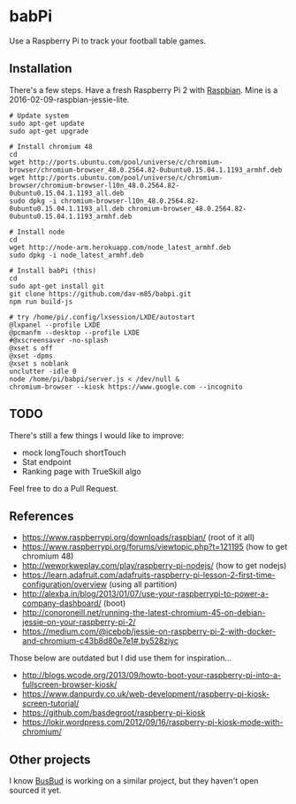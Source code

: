 # babPi

Use a Raspberry Pi to track your football table games.

## Installation

There's a few steps. Have a fresh Raspberry Pi 2 with [Raspbian](https://www.raspberrypi.org/downloads/raspbian). Mine is a 2016-02-09-raspbian-jessie-lite.

    # Update system
    sudo apt-get update
    sudo apt-get upgrade

    # Install chromium 48
    cd
    wget http://ports.ubuntu.com/pool/universe/c/chromium-browser/chromium-browser_48.0.2564.82-0ubuntu0.15.04.1.1193_armhf.deb
    wget http://ports.ubuntu.com/pool/universe/c/chromium-browser/chromium-browser-l10n_48.0.2564.82-0ubuntu0.15.04.1.1193_all.deb
    sudo dpkg -i chromium-browser-l10n_48.0.2564.82-0ubuntu0.15.04.1.1193_all.deb chromium-browser_48.0.2564.82-0ubuntu0.15.04.1.1193_armhf.deb

    # Install node
    cd
    wget http://node-arm.herokuapp.com/node_latest_armhf.deb
    sudo dpkg -i node_latest_armhf.deb
    
    # Install babPi (this)
    cd
    sudo apt-get install git
    git clone https://github.com/dav-m85/babpi.git
    npm run build-js
     
    # try /home/pi/.config/lxsession/LXDE/autostart
    @lxpanel --profile LXDE
    @pcmanfm --desktop --profile LXDE
    #@xscreensaver -no-splash
    @xset s off
    @xset -dpms
    @xset s noblank
    unclutter -idle 0
    node /home/pi/babpi/server.js < /dev/null &
    chromium-browser --kiosk https://www.google.com --incognito


## TODO
There's still a few things I would like to improve:

* mock longTouch shortTouch
* Stat endpoint
* Ranking page with TrueSkill algo

Feel free to do a Pull Request.


## References
* https://www.raspberrypi.org/downloads/raspbian/ (root of it all)
* https://www.raspberrypi.org/forums/viewtopic.php?t=121195 (how to get chromium 48)
* http://weworkweplay.com/play/raspberry-pi-nodejs/ (how to get nodejs)
* https://learn.adafruit.com/adafruits-raspberry-pi-lesson-2-first-time-configuration/overview (using all partition)
* http://alexba.in/blog/2013/01/07/use-your-raspberrypi-to-power-a-company-dashboard/ (boot)
* http://conoroneill.net/running-the-latest-chromium-45-on-debian-jessie-on-your-raspberry-pi-2/
* https://medium.com/@icebob/jessie-on-raspberry-pi-2-with-docker-and-chromium-c43b8d80e7e1#.by528ziyc

Those below are outdated but I did use them for inspiration...

* http://blogs.wcode.org/2013/09/howto-boot-your-raspberry-pi-into-a-fullscreen-browser-kiosk/
* https://www.danpurdy.co.uk/web-development/raspberry-pi-kiosk-screen-tutorial/
* https://github.com/basdegroot/raspberry-pi-kiosk
* https://lokir.wordpress.com/2012/09/16/raspberry-pi-kiosk-mode-with-chromium/


## Other projects
I know [BusBud](https://github.com/busbud) is working on a similar project, but they haven't open sourced it yet.
